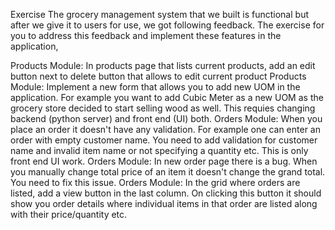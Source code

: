 Exercise
The grocery management system that we built is functional but after we give it to users for use, we got following feedback. The exercise for you to address this feedback and implement these features in the application,

Products Module: In products page that lists current products, add an edit button next to delete button that allows to edit current product
Products Module: Implement a new form that allows you to add new UOM in the application. For example you want to add Cubic Meter as a new UOM as the grocery store decided to start selling wood as well. This requies changing backend (python server) and front end (UI) both.
Orders Module: When you place an order it doesn't have any validation. For example one can enter an order with empty customer name. You need to add validation for customer name and invalid item name or not specifying a quantity etc. This is only front end UI work.
Orders Module: In new order page there is a bug. When you manually change total price of an item it doesn't change the grand total. You need to fix this issue.
Orders Module: In the grid where orders are listed, add a view button in the last column. On clicking this button it should show you order details where individual items in that order are listed along with their price/quantity etc.
